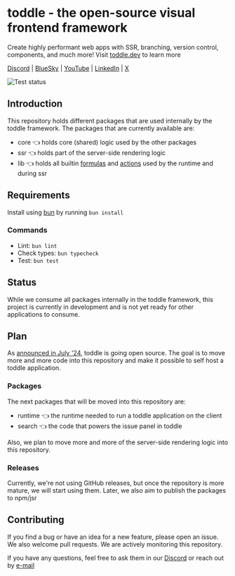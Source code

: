 # toddle - the open-source visual frontend framework

Create highly performant web apps with SSR, branching, version control, components, and much more! Visit [toddle.dev](https://toddle.dev?utm_medium=web&utm_source=GitHub) to learn more

[Discord](https://discord.com/invite/svBKYZf3UR) | [BlueSky](https://bsky.app/profile/toddle.dev) | [YouTube](https://youtube.com/@toddledev) | [LinkedIn](https://www.linkedin.com/company/toddledev) | [X](https://x.com/toddledev/)

![Test status](https://github.com/toddledev/toddle/actions/workflows/test.yml/badge.svg)

## Introduction

This repository holds different packages that are used internally by the toddle framework. The packages that are currently available are:

- core 👈 holds core (shared) logic used by the other packages
- ssr 👈 holds part of the server-side rendering logic
- lib 👈 holds all builtin [formulas](https://toddle.dev/docs/formula-editor) and [actions](https://toddle.dev/docs/workflows) used by the runtime and during ssr

## Requirements

Install using [bun](https://bun.sh/) by running `bun install`

### Commands

- Lint: `bun lint`
- Check types: `bun typecheck`
- Test: `bun test`

## Status

While we consume all packages internally in the toddle framework, this project is currently in development and is not yet ready for other applications to consume.

## Plan

As [announced in July '24](https://toddle.dev/blog/toddle-is-soon-open-source), toddle is going open source. The goal is to move more and more code into this repository and make it possible to self host a toddle application.

### Packages

The next packages that will be moved into this repository are:

- runtime 👈 the runtime needed to run a toddle application on the client
- search 👈 the code that powers the issue panel in toddle

Also, we plan to move more and more of the server-side rendering logic into this repository.

### Releases

Currently, we're not using GitHub releases, but once the repository is more mature, we will start using them. Later, we also aim to publish the packages to npm/jsr

## Contributing

If you find a bug or have an idea for a new feature, please open an issue. We also welcome pull requests. We are actively monitoring this repository.

If you have any questions, feel free to ask them in our [Discord](https://discord.com/invite/svBKYZf3UR) or reach out by [e-mail](mailto:hello@toddle.dev)
